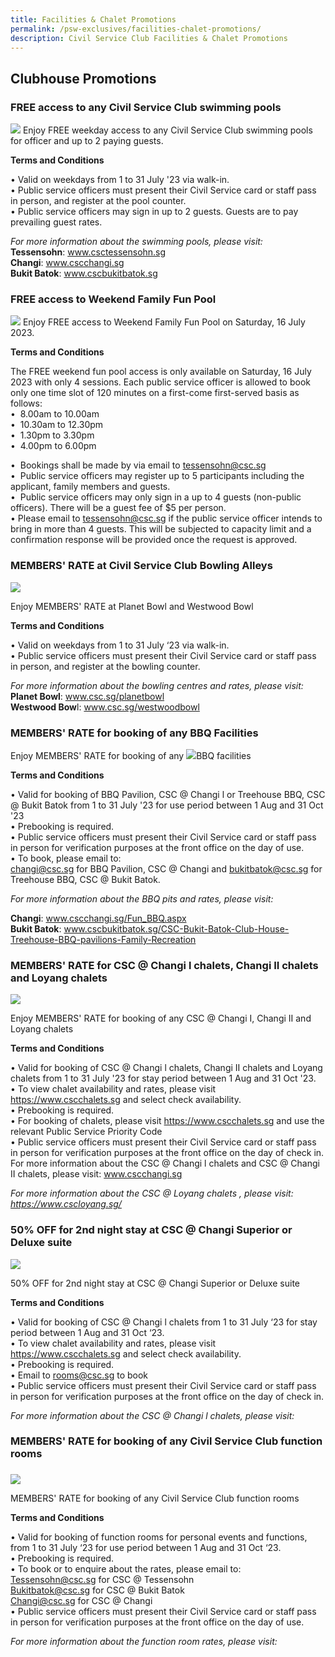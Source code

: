 ```yaml
---
title: Facilities & Chalet Promotions
permalink: /psw-exclusives/facilities-chalet-promotions/
description: Civil Service Club Facilities & Chalet Promotions
---
```

## Clubhouse Promotions 


### FREE access to any Civil Service Club swimming pools 

![](/images/PSW2023%20Exclusive_image/civil%20service%20club%20swimming%20pools.png)
Enjoy FREE weekday access to any Civil Service Club swimming pools for officer and up to 2 paying guests. 

   

**Terms and Conditions**

• Valid on weekdays from 1 to 31 July '23 via walk-in.  
• Public service officers must present their Civil Service card or staff pass in person, and register at the pool counter.  
• Public service officers may sign in up to 2 guests. Guests are to pay prevailing guest rates.  

*For more information about the swimming pools, please visit:* <br> 
**Tessensohn**: www.csctessensohn.sg <br>
**Changi**:  www.cscchangi.sg <br>
**Bukit Batok**: www.cscbukitbatok.sg<br> 

### FREE access to Weekend Family Fun Pool
   
![](/images/PSW2023%20Exclusive_image/civil%20service%20club%20weekend%20fun%20pool.png)
Enjoy FREE access to Weekend Family Fun Pool on Saturday, 16 July 2023. 

**Terms and Conditions**

The FREE weekend fun pool access is only available on Saturday, 16 July 2023 with only 4 sessions. Each public service officer is allowed to book only one time slot of 120 minutes on a first-come first-served basis as follows:  
•&nbsp; 8.00am to 10.00am  
•&nbsp; 10.30am to 12.30pm  
•&nbsp; 1.30pm to 3.30pm  
•&nbsp; 4.00pm to 6.00pm  

•&nbsp; Bookings shall be made by via email to tessensohn@csc.sg  
•&nbsp; Public service officers may register up to 5 participants including the applicant, family members and guests.  
•&nbsp; Public service officers may only sign in a up to 4 guests (non-public officers). There will be a guest fee of $5 per person.  
• Please email to tessensohn@csc.sg if the public service officer intends to bring in more than 4 guests. This will be subjected to capacity limit and a confirmation response will be provided once the request is approved.

### MEMBERS' RATE at Civil Service Club Bowling Alleys
![](/images/PSW2023%20Exclusive_image/civil%20service%20club%20bowling%20alleys.png)

Enjoy MEMBERS' RATE at Planet Bowl and Westwood Bowl

**Terms and Conditions**

• Valid on weekdays from 1 to 31 July ‘23 via walk-in.  
• Public service officers must present their Civil Service card or staff pass in person, and register at the bowling counter.  

*For more information about the bowling centres and rates, please visit:* <br> 
**Planet Bowl**: www.csc.sg/planetbowl <br> 
**Westwood Bow**l: www.csc.sg/westwoodbowl<br>


### MEMBERS' RATE for booking of any BBQ Facilities


Enjoy MEMBERS' RATE for booking of any ![](/images/PSW2023%20Exclusive_image/civil%20service%20club%20bbq%20pits.png)BBQ facilities

**Terms and Conditions**
  
• Valid for booking of BBQ Pavilion, CSC @ Changi l or Treehouse BBQ, CSC @ Bukit Batok from 1 to 31 July '23 for use period between 1 Aug and 31 Oct '23  
• Prebooking is required.  
• Public service officers must present their Civil Service card or staff pass in person for verification purposes at the front office on the day of use.  
• To book, please email to:  
changi@csc.sg for BBQ Pavilion, CSC @ Changi and bukitbatok@csc.sg for Treehouse BBQ, CSC @ Bukit Batok.

*For more information about the BBQ pits and rates, please visit:* <br>

**Changi**: www.cscchangi.sg/Fun_BBQ.aspx <br> 
**Bukit Batok**: www.cscbukitbatok.sg/CSC-Bukit-Batok-Club-House-Treehouse-BBQ-pavilions-Family-Recreation


### MEMBERS' RATE for CSC @ Changi l chalets, Changi II chalets and Loyang chalets

![](/images/PSW2023%20Exclusive_image/civil%20service%20club%20chalets.png)

Enjoy MEMBERS' RATE for booking of any CSC @ Changi I, Changi II and Loyang chalets

**Terms and Conditions**
   
• Valid for booking of CSC @ Changi l chalets, Changi II chalets and Loyang chalets from 1 to 31 July '23 for stay period between 1 Aug and 31 Oct '23.  
• To view chalet availability and rates, please visit https://www.cscchalets.sg and select check availability.  
• Prebooking is required.  
• For booking of chalets, please visit https://www.cscchalets.sg and use the relevant Public Service Priority Code  
• Public service officers must present their Civil Service card or staff pass in person for verification purposes at the front office on the day of check in.  
For more information about the CSC @ Changi l chalets and CSC @ Changi II chalets, please visit: www.cscchangi.sg  

*For more information about the CSC @ Loyang chalets , please visit: https://www.cscloyang.sg/*

### 50% OFF for 2nd night stay at CSC @ Changi Superior or Deluxe suite

![](/images/PSW2023%20Exclusive_image/civil%20service%20club%20superior%20deluxe.png)  

50% OFF for 2nd night stay at CSC @ Changi Superior or Deluxe suite

**Terms and Conditions**
  
• Valid for booking of CSC @ Changi l chalets from 1 to 31 July ‘23 for stay period between 1 Aug and 31 Oct ‘23.  
• To view chalet availability and rates, please visit https://www.cscchalets.sg and select check availability.  
• Prebooking is required.  
• Email to rooms@csc.sg to book  
• Public service officers must present their Civil Service card or staff pass in person for verification purposes at the front office on the day of check in.  

*For more information about the CSC @ Changi l chalets, please visit:*


### MEMBERS' RATE for booking of any Civil Service Club function rooms
### 
   
![](/images/PSW2023%20Exclusive_image/civil%20service%20club%20function%20rooms.png)

MEMBERS' RATE for booking of any Civil Service Club function rooms

**Terms and Conditions**

• Valid for booking of function rooms for personal events and functions, from 1 to 31 July ‘23 for use period between 1 Aug and 31 Oct ‘23.  
• Prebooking is required.  
• To book or to enquire about the rates, please email to:  
Tessensohn@csc.sg for CSC @ Tessensohn  
Bukitbatok@csc.sg for CSC @ Bukit Batok  
Changi@csc.sg for CSC @ Changi  
• Public service officers must present their Civil Service card or staff pass in person for verification purposes at the front office on the day of use.  

*For more information about the function room rates, please visit:*
